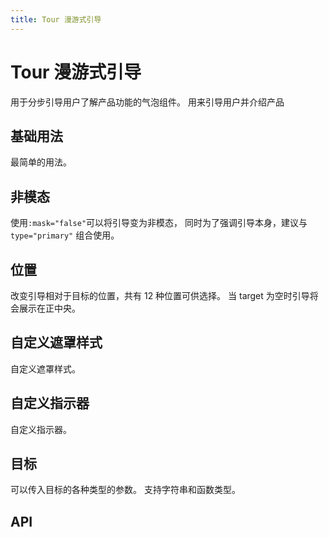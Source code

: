 ```yaml
---
title: Tour 漫游式引导
---
```


# Tour 漫游式引导

用于分步引导用户了解产品功能的气泡组件。 用来引导用户并介绍产品

## 基础用法

最简单的用法。

<demo path="./def.vue" />

## 非模态

使用`:mask="false"`可以将引导变为非模态， 同时为了强调引导本身，建议与 `type="primary"` 组合使用。

<demo path="./nonModal.vue" />

## 位置

改变引导相对于目标的位置，共有 12 种位置可供选择。 当 target 为空时引导将会展示在正中央。

<demo path="./position.vue" />

## 自定义遮罩样式

自定义遮罩样式。

<demo path="./maskStyle.vue" />

## 自定义指示器

自定义指示器。

<demo path="./indicator.vue" />

## 目标

可以传入目标的各种类型的参数。 支持字符串和函数类型。

<demo path="./target.vue" />

## API

<API src="./tour.json" lang="zh"></API>

<API src="./tourStep.json" lang="zh"></API>